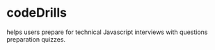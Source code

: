 # codeDrills 

helps users prepare for technical Javascript interviews
with questions preparation quizzes.
